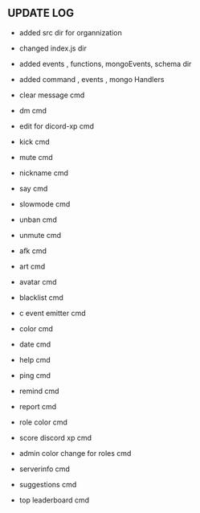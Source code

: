 ## UPDATE LOG
- added src dir for organnization
- changed index.js dir
- added events , functions, mongoEvents, schema dir
- added command , events , mongo Handlers


- clear message cmd
- dm cmd
- edit for dicord-xp cmd
- kick cmd
- mute cmd
- nickname cmd
- say cmd
- slowmode cmd
- unban cmd
- unmute cmd
- afk cmd
- art cmd
- avatar cmd
- blacklist cmd
- c event emitter cmd
- color cmd
- date cmd 
- help cmd
- ping cmd
- remind cmd
- report cmd
- role color cmd
- score discord xp cmd
- admin color change for roles cmd
- serverinfo cmd
- suggestions cmd
- top leaderboard cmd